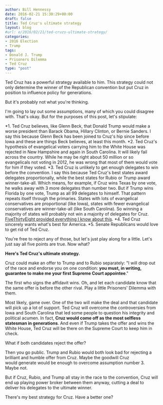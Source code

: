 ```yaml
---
author: Bill Hennessy
date: 2016-02-21 15:30:29+00:00
draft: false
title: Ted Cruz's ultimate strategy
layout: blog
#url: e/2016/02/21/ted-cruzs-ultimate-strategy/
categories:
- 2016 Election
- Trump
tags:
- Donald J. Trump
- Prisoners Dilemma
- Ted Cruz
type: "post"
---
```


Ted Cruz has a powerful strategy available to him. This strategy could not only determine the winner of the Republican convention but put Cruz in position to influence policy for generations.

But it's probably not what you're thinking.

I'm going to lay out some assumptions, many of which you could disagree with. That's okay. But for the purposes of this post, let's stipulate:




*1. Ted Cruz believes, like Glenn Beck, that Donald Trump would make a worse president than Barack Obama, Hillary Clinton, or Bernie Sanders. I say this because Glenn Beck has been joined to Cruz's hip since before Iowa and these are things Beck believes, at least this month.
*2. Ted Cruz's hypothesis of evangelical voters carrying him to the White House was rejected in New Hampshire and again in South Carolina. It will likely fail across the country. While he may be right about 50 million or so evangelicals not voting in 2012, he was wrong that most of them would vote for him if they voted.
*3. Ted Cruz is unlikely to get enough delegates to win before the convention. I say this because Ted Cruz's best states award delegates proportionally, while the best states for Rubio or Trump award winner-take-all. Which means, for example, if Cruz wins Texas by one vote, he walks away with 3 more delegates than number two. But if Trump wins Florida by one vote, Trump as all 99 delegates to himself. That pattern repeats itself through the primaries. States with lots of evangelical conservatives are proportional (like Iowa), states with fewer evangelical conservatives are winner-take-all (like South Carolina). So winning a majority of states will probably not win a majority of delegates for Cruz. [FiveThirtyEight provided everything I know about this](https://fivethirtyeight.com/features/ted-cruz-has-a-huge-math-problem/).
*4. Ted Cruz sincerely wants what's best for America.
*5. Senate Republicans would love to get rid of Ted Cruz.


You're free to reject any of those, but let's just play along for a little. Let's just say all five points are true. Now what?

**Here's Ted Cruz's ultimate strategy.**

Cruz could make an offer to Trump and to Rubio separately: "I will drop out of the race and endorse you on one condition: **you must, in writing, guarantee to make me your first Supreme Court appointee**."

The first who signs the affidavit wins. Oh, and let each candidate know that the same offer is before the other rival. Play a little Prisoners' Dilemma with them.

Most likely, game over. One of the two will make the deal and that candidate will pick up a lot of support. Ted Cruz will overcome the controversies from Iowa and South Carolina that led some people to question his integrity and political acumen. In fact, **Cruz would come off as the most selfless statesman in generations**. And even if Trump takes the offer and wins the White House, Ted Cruz will be there on the Supreme Court to keep him in check.

What if both candidates reject the offer?

Then you go public. Trump and Rubio would both look bad for rejecting a brilliant and humble offer from Cruz. Maybe the goodwill Cruz would generate would be enough to overcome assumption number 3. Maybe not.

But if Cruz, Rubio, and Trump all stay in the race to the convention, Cruz will end up playing power broker between them anyway, cutting a deal to deliver his delegates to the ultimate winner.

There's my best strategy for Cruz. Have a better one?
